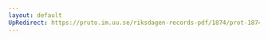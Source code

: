 ```yaml
---
layout: default
UpRedirect: https://pruto.im.uu.se/riksdagen-records-pdf/1874/prot-1874--ak--420/prot-1874--ak--420_005.pdf
---
```


